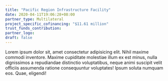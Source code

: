 ```yaml
---
title: "Pacific Region Infrastructure Facility"
date: 2020-04-11T19:06:28+08:00
partner_type: Multilateral
project_specific_cofinancing: "$11.61 million"
trust_funds_contribution:
partner_logo:
draft: false
---
```


Lorem ipsum dolor sit, amet consectetur adipisicing elit. Nihil maxime commodi inventore. Maxime cupiditate molestiae illum ex est minus, nulla dignissimos a repudiandae distinctio voluptatibus, neque animi suscipit velit officiis assumenda ratione consequuntur voluptates! Ipsum soluta numquam eos. Quae, eligendi!

